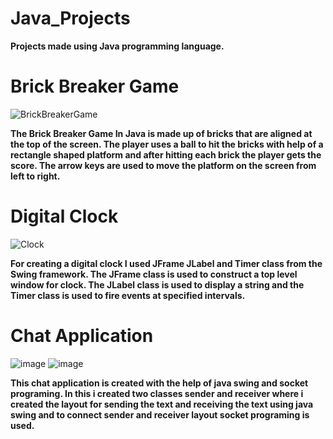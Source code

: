 # Java_Projects

**Projects made using Java programming language.**

# Brick Breaker Game

![BrickBreakerGame](https://user-images.githubusercontent.com/108919262/182008726-9baadcef-3178-472c-8b38-3470ed0a840c.png)

**The Brick Breaker Game In Java is made up of bricks that are aligned at the top of the screen. The player uses a ball to hit the bricks with help of a rectangle shaped platform and after hitting each brick the player gets the score. The arrow keys are used to move the platform on the screen from left to right.**

# Digital Clock

![Clock](https://user-images.githubusercontent.com/108919262/183283333-ccb62898-a618-41bb-95f9-0d5e4420a583.png)

**For creating a digital clock I used JFrame JLabel and Timer class from the Swing framework. The JFrame class is used to construct a top level window for clock. The JLabel class is used to display a string and the Timer class is used to fire events at specified intervals.**

# Chat Application

![image](https://user-images.githubusercontent.com/108919262/208469232-0a9c251e-7b86-4150-9011-7023a4e15b8f.png)
![image](https://user-images.githubusercontent.com/108919262/208469280-e1e494de-7180-4fe5-b4b2-7447c3e92d58.png)

**This chat application is created with the help of java swing and socket programing. In this i created two classes sender and receiver where i created the layout for sending the text and receiving the text using java swing and to connect sender and receiver layout socket programing is used.**



